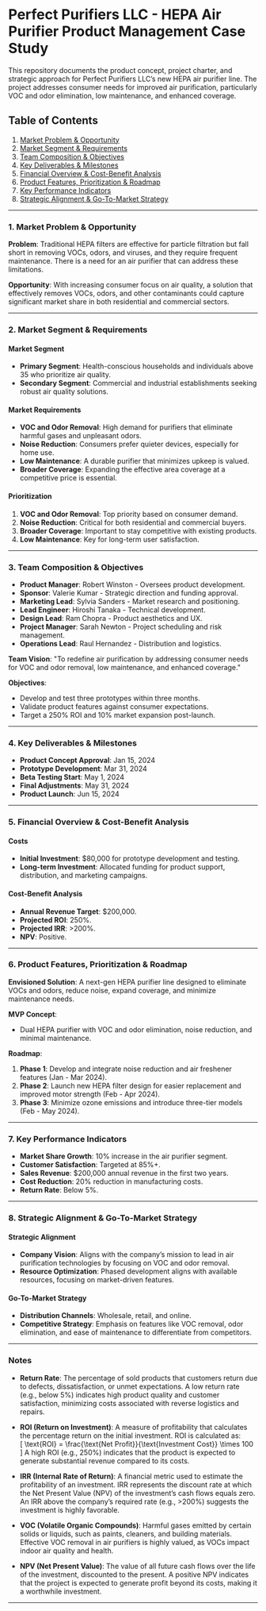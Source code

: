 # Perfect Purifiers LLC - HEPA Air Purifier Product Management Case Study

This repository documents the product concept, project charter, and strategic approach for Perfect Purifiers LLC’s new HEPA air purifier line. The project addresses consumer needs for improved air purification, particularly VOC and odor elimination, low maintenance, and enhanced coverage.

## Table of Contents
1. [Market Problem & Opportunity](#market-problem--opportunity)
2. [Market Segment & Requirements](#market-segment--requirements)
3. [Team Composition & Objectives](#team-composition--objectives)
4. [Key Deliverables & Milestones](#key-deliverables--milestones)
5. [Financial Overview & Cost-Benefit Analysis](#financial-overview--cost-benefit-analysis)
6. [Product Features, Prioritization & Roadmap](#product-features-prioritization--roadmap)
7. [Key Performance Indicators](#key-performance-indicators)
8. [Strategic Alignment & Go-To-Market Strategy](#strategic-alignment--go-to-market-strategy)

---

### 1. Market Problem & Opportunity
**Problem**: Traditional HEPA filters are effective for particle filtration but fall short in removing VOCs, odors, and viruses, and they require frequent maintenance. There is a need for an air purifier that can address these limitations.

**Opportunity**: With increasing consumer focus on air quality, a solution that effectively removes VOCs, odors, and other contaminants could capture significant market share in both residential and commercial sectors.

---

### 2. Market Segment & Requirements

#### Market Segment
- **Primary Segment**: Health-conscious households and individuals above 35 who prioritize air quality.
- **Secondary Segment**: Commercial and industrial establishments seeking robust air quality solutions.

#### Market Requirements
- **VOC and Odor Removal**: High demand for purifiers that eliminate harmful gases and unpleasant odors.
- **Noise Reduction**: Consumers prefer quieter devices, especially for home use.
- **Low Maintenance**: A durable purifier that minimizes upkeep is valued.
- **Broader Coverage**: Expanding the effective area coverage at a competitive price is essential.

#### Prioritization
1. **VOC and Odor Removal**: Top priority based on consumer demand.
2. **Noise Reduction**: Critical for both residential and commercial buyers.
3. **Broader Coverage**: Important to stay competitive with existing products.
4. **Low Maintenance**: Key for long-term user satisfaction.

---

### 3. Team Composition & Objectives
- **Product Manager**: Robert Winston - Oversees product development.
- **Sponsor**: Valerie Kumar - Strategic direction and funding approval.
- **Marketing Lead**: Sylvia Sanders - Market research and positioning.
- **Lead Engineer**: Hiroshi Tanaka - Technical development.
- **Design Lead**: Ram Chopra - Product aesthetics and UX.
- **Project Manager**: Sarah Newton - Project scheduling and risk management.
- **Operations Lead**: Raul Hernandez - Distribution and logistics.

**Team Vision**: "To redefine air purification by addressing consumer needs for VOC and odor removal, low maintenance, and enhanced coverage."

**Objectives**:
- Develop and test three prototypes within three months.
- Validate product features against consumer expectations.
- Target a 250% ROI and 10% market expansion post-launch.

---

### 4. Key Deliverables & Milestones
- **Product Concept Approval**: Jan 15, 2024
- **Prototype Development**: Mar 31, 2024
- **Beta Testing Start**: May 1, 2024
- **Final Adjustments**: May 31, 2024
- **Product Launch**: Jun 15, 2024

---

### 5. Financial Overview & Cost-Benefit Analysis

#### Costs
- **Initial Investment**: $80,000 for prototype development and testing.
- **Long-term Investment**: Allocated funding for product support, distribution, and marketing campaigns.

#### Cost-Benefit Analysis
- **Annual Revenue Target**: $200,000.
- **Projected ROI**: 250%.
- **Projected IRR**: >200%.
- **NPV**: Positive.

---

### 6. Product Features, Prioritization & Roadmap

**Envisioned Solution**: A next-gen HEPA purifier line designed to eliminate VOCs and odors, reduce noise, expand coverage, and minimize maintenance needs.

**MVP Concept**: 
- Dual HEPA purifier with VOC and odor elimination, noise reduction, and minimal maintenance.

**Roadmap**:
1. **Phase 1**: Develop and integrate noise reduction and air freshener features (Jan - Mar 2024).
2. **Phase 2**: Launch new HEPA filter design for easier replacement and improved motor strength (Feb - Apr 2024).
3. **Phase 3**: Minimize ozone emissions and introduce three-tier models (Feb - May 2024).

---

### 7. Key Performance Indicators
- **Market Share Growth**: 10% increase in the air purifier segment.
- **Customer Satisfaction**: Targeted at 85%+.
- **Sales Revenue**: $200,000 annual revenue in the first two years.
- **Cost Reduction**: 20% reduction in manufacturing costs.
- **Return Rate**: Below 5%.

---

### 8. Strategic Alignment & Go-To-Market Strategy

#### Strategic Alignment
- **Company Vision**: Aligns with the company’s mission to lead in air purification technologies by focusing on VOC and odor removal.
- **Resource Optimization**: Phased development aligns with available resources, focusing on market-driven features.

#### Go-To-Market Strategy
- **Distribution Channels**: Wholesale, retail, and online.
- **Competitive Strategy**: Emphasis on features like VOC removal, odor elimination, and ease of maintenance to differentiate from competitors.

---

### Notes

- **Return Rate**: The percentage of sold products that customers return due to defects, dissatisfaction, or unmet expectations. A low return rate (e.g., below 5%) indicates high product quality and customer satisfaction, minimizing costs associated with reverse logistics and repairs.

- **ROI (Return on Investment)**: A measure of profitability that calculates the percentage return on the initial investment. ROI is calculated as:  
  \[
  \text{ROI} = \frac{\text{Net Profit}}{\text{Investment Cost}} \times 100
  \]
  A high ROI (e.g., 250%) indicates that the product is expected to generate substantial revenue compared to its costs.

- **IRR (Internal Rate of Return)**: A financial metric used to estimate the profitability of an investment. IRR represents the discount rate at which the Net Present Value (NPV) of the investment’s cash flows equals zero. An IRR above the company’s required rate (e.g., >200%) suggests the investment is highly favorable.

- **VOC (Volatile Organic Compounds)**: Harmful gases emitted by certain solids or liquids, such as paints, cleaners, and building materials. Effective VOC removal in air purifiers is highly valued, as VOCs impact indoor air quality and health.

- **NPV (Net Present Value)**: The value of all future cash flows over the life of the investment, discounted to the present. A positive NPV indicates that the project is expected to generate profit beyond its costs, making it a worthwhile investment.

---
